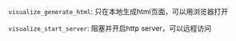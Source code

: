 

`visualize_generate_html`: 只在本地生成html页面，可以用浏览器打开

`visualize_start_server`: 阻塞并开启http server，可以远程访问

